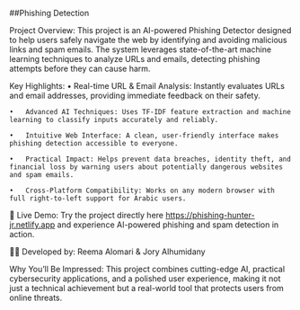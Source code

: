 ##Phishing Detection

Project Overview:
This project is an AI-powered Phishing Detector designed to help users safely navigate the web by identifying and avoiding malicious links and spam emails. The system leverages state-of-the-art machine learning techniques to analyze URLs and emails, detecting phishing attempts before they can cause harm.

Key Highlights:
	•	Real-time URL & Email Analysis: Instantly evaluates URLs and email addresses, providing immediate feedback on their safety.
 
	•	Advanced AI Techniques: Uses TF-IDF feature extraction and machine learning to classify inputs accurately and reliably.
 
	•	Intuitive Web Interface: A clean, user-friendly interface makes phishing detection accessible to everyone.
 
	•	Practical Impact: Helps prevent data breaches, identity theft, and financial loss by warning users about potentially dangerous websites and spam emails.
 
	•	Cross-Platform Compatibility: Works on any modern browser with full right-to-left support for Arabic users.

🚀 Live Demo:
Try the project directly here https://phishing-hunter-jr.netlify.app and experience AI-powered phishing and spam detection in action.

👩‍💻 Developed by:
Reema Alomari & Jory Alhumidany

Why You’ll Be Impressed:
This project combines cutting-edge AI, practical cybersecurity applications, and a polished user experience, making it not just a technical achievement but a real-world tool that protects users from online threats.
